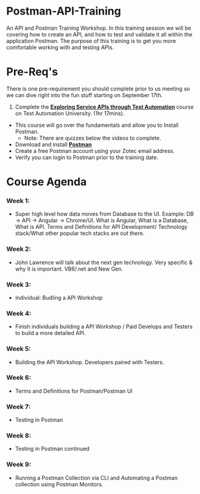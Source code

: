 # Postman-API-Training
An API and Postman Training Workshop. In this training session we will be covering how to create an API, and how to test and validate it all within the application Postman. The purpose of this training is to get you more comfortable working with and testing APIs.

# Pre-Req's
There is one pre-requirement you should complete prior to us meeting so we can dive right into the fun stuff starting on September 17th.
1.	Complete the **[Exploring Service APIs through Test Automation](https://testautomationu.applitools.com/exploring-service-apis-through-test-automation/)** course on Test Automation University. (1hr 17mins).
- This course will go over the fundamentals and allow you to Install Postman.
  - Note: There are quizzes below the videos to complete.
- Download and install **[Postman](https://www.postman.com/downloads/)**
- Create a free Postman account using your Zotec email address.
- Verify you can login to Postman prior to the training date.

# Course Agenda
### Week 1:
- Super high level how data moves from Database to the UI. Example: DB -> API -> Angular -> Chrome/UI. What is Angular, What is a Database, What is API. Terms and Definitions for API Development/ Technology stack/What other popular tech stacks are out there.
### Week 2:
- John Lawrence will talk about the next gen technology. Very specific & why it is important. VB6/.net and New Gen. 

### Week 3:
- Individual: Budling a API Workshop

### Week 4:
- Finish individuals building a API Workshop / Paid Develops and Testers to build a more detailed API. 

### Week 5:
- Building the API Workshop. Developers paired with Testers.

### Week 6: 
- Terms and Definitions for Postman/Postman UI

### Week 7:
- Testing in Postman

### Week 8:
- Testing in Postman continued

### Week 9:
- Running a Postman Collection via CLI and Automating a Postman collection using Postman Monitors.